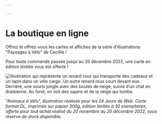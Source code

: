 ```yaml
---

---
```

# La boutique en ligne

Offrez et offrez-vous les cartes et affiches de la série d'illustrations "Paysages à Vélo" de Cecillie !

Pour toute commande passée jusqu'au 20 décembre 2022, une carte en édition limitée vous est offerte !

![Illustration qui représente un renard roux qui transporte des cadeaux et un lapin dans un vélo cargo.  Un autre renard roux court devant eux. Derrière, une souris jongle avec des boules de neige, suivie d’un chat en draisienne. Au fond, on voit des sapins et de la neige qui tombe.](/images/animaux-velo.jpg "Animaux à Vélo")

_"Animaux à Vélo", illustration réalisée pour les 24 Jours de Web. Carte format DL, imprimée sur papier 300g, édition limitée à 30 exemplaires, offerte pour tout achat réalisé du 20 novembre au 20 décembre 2022, sous réserve de stock disponible._